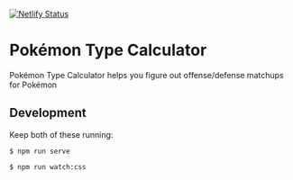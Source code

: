 [![Netlify Status](https://api.netlify.com/api/v1/badges/1673960f-312c-45ac-9e23-43caabe3b5bb/deploy-status)](https://app.netlify.com/sites/pkmn-help/deploys)

# Pokémon Type Calculator

Pokémon Type Calculator helps you figure out offense/defense matchups for Pokémon

## Development

Keep both of these running:

```
$ npm run serve
```

```
$ npm run watch:css
```
